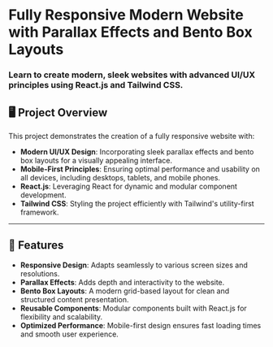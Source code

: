 # Fully Responsive Modern Website with Parallax Effects and Bento Box Layouts

### Learn to create modern, sleek websites with advanced UI/UX principles using React.js and Tailwind CSS.

## 🖥️ Project Overview

This project demonstrates the creation of a fully responsive website with:
- **Modern UI/UX Design**: Incorporating sleek parallax effects and bento box layouts for a visually appealing interface.
- **Mobile-First Principles**: Ensuring optimal performance and usability on all devices, including desktops, tablets, and mobile phones.
- **React.js**: Leveraging React for dynamic and modular component development.
- **Tailwind CSS**: Styling the project efficiently with Tailwind's utility-first framework.

---

## 🚀 Features

- **Responsive Design**: Adapts seamlessly to various screen sizes and resolutions.
- **Parallax Effects**: Adds depth and interactivity to the website.
- **Bento Box Layouts**: A modern grid-based layout for clean and structured content presentation.
- **Reusable Components**: Modular components built with React.js for flexibility and scalability.
- **Optimized Performance**: Mobile-first design ensures fast loading times and smooth user experience.

